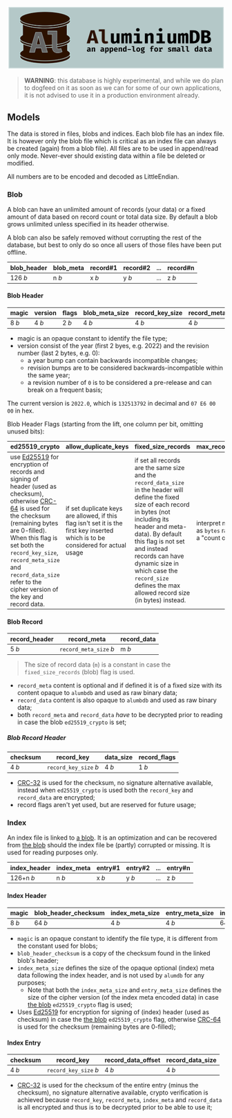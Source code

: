 <p align="center">
  <img src="docs/images/banner.png" alt="TSG banner image"/>
</p>

> **WARNING**: this database is highly experimental,
> and while we do plan to dogfeed on it as soon as we can for some of our own applications,
> it is not advised to use it in a production environment already.

## Models

The data is stored in files, blobs and indices. Each blob file has an index file. It is however only the blob file which is critical as an index file can always be created (again) from a blob file). All files are to be used
in append/read only mode. Never-ever should existing data within a file be deleted or modified.

All numbers are to be encoded and decoded as LittleEndian.

### Blob

A blob can have an unlimited amount of records (your data) or a fixed amount of data based on record count or total data size. By default a blob grows unlimited unless specified in its header otherwise.

A blob can also be safely removed without corrupting the rest of the database, but best to only do so once all users of those files have been put offline.

| blob_header | blob_meta |record#1 | record#2 | ... | record#n |
|-------------|----------|----------|----------|-----|----------| 
| 126 *b*     | n *b*    | x *b*    | y *b*    | ... | z *b*    |

#### Blob Header

| magic | version | flags | blob_meta_size | record_key_size  | record_meta_size | record_data_size | max_records | public_key | header_checksum |
|-------|---------|-------|----------------|------------------|------------------|-------------|-------------|------------|-----------------|
| 8 *b* | 4 *b*   | 2 *b* | 4 *b*          | 4 *b*            |4 *b*             | 4 *b*       | 4 *b*       | 32 *b*     | 64 *b*          |

- magic is an opaque constant to identify the file type;
- version consist of the year (first 2 byes, e.g. 2022) and the revision number (last 2 bytes, e.g. 0):
  - a year bump can contain backwards incompatible changes;
  - revision bumps are to be considered backwards-incompatible within the same year;
  - a revision number of `0` is to be considered a pre-release and can break on a frequent basis;

The current version is `2022.0`, which is `132513792` in decimal and `07 E6 00 00` in hex.

Blob Header Flags (starting from the lift, one column per bit, omitting unused bits):

| ed25519_crypto | allow_duplicate_keys | fixed_size_records | max_records_as_bytes |
|----------------|----------------------|--------------------|----------------------|
| use [Ed25519][ed25519] for encryption of records and signing of header (used as checksum), otherwise [CRC-64][crc] is used for the checksum (remaining bytes are 0-filled). When this flag is set both the `record_key_size`, `record_meta_size` and `record_data_size` refer to the cipher version of the key and record data. | if set duplicate keys are allowed, if this flag isn't set it is the first key inserted which is to be considered for actual usage | if set all records are the same size and the `record_data_size` in the header will define the fixed size of each record in bytes (not including its header and meta-data). By default this flag is not set and instead records can have dynamic size in which case the `record_size` defines the max allowed record size (in bytes) instead. | interpret max_records as `bytes` rather than as a "count of records". |

#### Blob Record

| record_header | record_meta            | record_data |
|---------------|------------------------|-------------|
| 5 *b*         | `record_meta_size` *b* | m *b*       |

> The size of record data (`m`) is a constant in case the `fixed_size_records` (blob) flag is used.

- `record_meta` content is optional and if defined it is of a fixed size with its content opaque to `alumbdb` and used as raw binary data;
- `record_data` content is also opaque to `alumbdb` and used as raw binary data;
- both `record_meta` and `record_data` _have_ to be decrypted prior to reading in case the blob `ed25519_crypto` is set;

##### Blob Record Header

| checksum | record_key             | data_size   | record_flags |
|----------|------------------------|-------------|--------------|
| 4 *b*    | `record_key_size` *b*  | 4 *b*       | 1 *b*        |

- [CRC-32][crc] is used for the checksum, no signature alternative available,
  instead when `ed25519_crypto` is used both the `record_key` and `record_data` are encrypted;
- record flags aren't yet used, but are reserved for future usage;

[ed25519]: https://ed25519.cr.yp.to/
[crc]: https://en.wikipedia.org/wiki/Cyclic_redundancy_check

### Index

An index file is linked to [a blob](#blob). It is an optimization and can be recovered from [the blob](#blob)
should the index file be (partly) corrupted or missing. It is used for reading purposes only.

| index_header | index_meta | entry#1  | entry#2  | ... | entry#n  |
|--------------|------------|----------|----------|-----|----------| 
| 126+n *b*    | n *b*      |x *b*     | y *b*    | ... | z *b*    |

#### Index Header

| magic | blob_header_checksum | index_meta_size | entry_meta_size | index_header_checksum |
|-------|----------------------|-----------------|-----------------|-----------------------|
| 8 *b* | 64 *b*               | 4 *b*           | 4 *b*           | 64 *b*                |

- `magic` is an opaque constant to identify the file type, it is different from the constant used for blobs;
- `blob_header_checksum` is a copy of the checksum found in the linked blob's header;
- `index_meta_size` defines the size of the opaque optional (index) meta data following the index header, and is not used by `alumdb` for any purposes;
  - Note that both the `index_meta_size` and  `entry_meta_size` defines the
    size of the cipher version (of the index meta encoded data) in case
    [the blob](#blob) `ed25519_crypto` flag is used;
- Uses [Ed25519][ed25519] for encryption for signing of (index) header (used as checksum) in case the [the blob](#blob) `ed25519_crypto` flag,
  otherwise [CRC-64][crc] is used for the checksum (remaining bytes are 0-filled);

#### Index Entry

| checksum | record_key             | record_data_offset | record_data_size |
|----------|------------------------|--------------------|------------------|
| 4 *b*    | `record_key_size` *b*  | 4 *b*              | 4 *b*            |

- [CRC-32][crc] is used for the checksum of the entire entry (minus the checksum), no signature alternative available,
  crypto verification is achieved because `record_key`, `record_meta`, `index_meta` and `record_data`
  is all encrypted and thus is to be decrypted prior to be able to use it;
